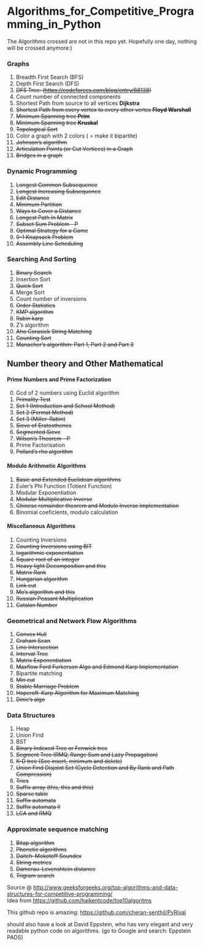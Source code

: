# Algorithms_for_Competitive_Programming_in_Python

The Algorithms crossed are not in this repo yet. Hopefully one day, nothing will be crossed anymore:)

### Graphs

1. Breadth First Search (BFS)
2. Depth First Search (DFS)
2. <del>DFS Tree: (https://codeforces.com/blog/entry/68138)</del>
3. Count number of connected components
4. Shortest Path from source to all vertices **Dijkstra**
5. <del>Shortest Path from every vertex to every other vertex **Floyd Warshall**</del>
6. <del>Minimum Spanning tree **Prim**</del>
7. <del>Minimum Spanning tree **Kruskal**</del>
8. <del>Topological Sort</del>
9. Color a graph with 2 colors ( = make it bipartite)
10. <del>Johnson’s algorithm</del>
11. <del>Articulation Points (or Cut Vertices) in a Graph</del>
12. <del>Bridges in a graph</del>



### Dynamic Programming

1. <del>Longest Common Subsequence</del>
2. <del>Longest Increasing Subsequence</del>
3. <del>Edit Distance</del>
4. <del>Minimum Partition</del>
5. <del>Ways to Cover a Distance</del>
6. <del>Longest Path In Matrix</del>
7. <del>Subset Sum Problem - P</del>
8. <del>Optimal Strategy for a Game</del>
9. <del>0-1 Knapsack Problem</del>
10. <del>Assembly Line Scheduling</del>





### Searching And Sorting

1. <del>Binary Search</del>
2. Insertion Sort
3. <del>Quick Sort</del>
4. Merge Sort
5. Count number of inversions
6. <del>Order Statistics</del>
7. <del>KMP algorithm</del>
8. <del>Rabin karp</del>
9. Z’s algorithm
10. <del>Aho Corasick String Matching</del>
11. <del>Counting Sort</del>
12. <del>Manacher’s algorithm: Part 1, Part 2 and Part 3</del>

## Number theory and Other Mathematical

#### Prime Numbers and Prime Factorization

0. Gcd of 2 numbers using Euclid algorithm
1. <del>Primality Test </del>
  1. <del>Set 1 (Introduction and School Method)</del>
  2. <del>Set 2 (Fermat Method)</del>
  3. <del>Set 3 (Miller–Rabin)</del>
2. <del>Sieve of Eratosthenes</del>
3. <del>Segmented Sieve</del>
4. <del>Wilson’s Theorem - P</del>
5. Prime Factorisation
6. <del>Pollard’s rho algorithm</del>


#### Modulo Arithmetic Algorithms

1. <del>Basic and Extended Euclidean algorithms</del>
2. Euler’s Phi Function (Totient Function)
3. Modular Exponentiation
4. <del>Modular Multiplicative Inverse</del>
5. <del>Chinese remainder theorem and Modulo Inverse Implementation</del>
6. Binomial coeficients, modulo calculation

#### Miscellaneous Algorithms

1. Counting Inversions
2. <del>Counting Inversions using BIT</del>
3. <del>logarithmic exponentiation</del>
4. <del>Square root of an integer</del>
5. <del>Heavy light Decomposition and this</del>
6. <del>Matrix Rank</del>
7. <del>Hungarian algorithm</del>
8. <del>Link cut</del>
9. <del>Mo’s algorithm and this</del>
10. <del>Russian Peasant Multiplication</del>
11. <del>Catalan Number</del>



### Geometrical and Network Flow Algorithms

1. <del>Convex Hull</del>
2. <del>Graham Scan</del>
3. <del>Line Intersection</del>
4. <del>Interval Tree</del>
5. <del>Matrix Exponentiation</del>
6. <del>Maxflow Ford Furkerson Algo and Edmond Karp Implementation</del>
7. Bipartite matching
8. <del>Min cut</del>
9. <del>Stable Marriage Problem</del>
10. <del>Hopcroft–Karp Algorithm for Maximum Matching</del>
11. <del>Dinic’s algo</del>

### Data Structures

1. Heap
2. Union Find
3. BST
1. <del> Binary Indexed Tree or Fenwick tree</del>
2. <del>Segment Tree (RMQ, Range Sum and Lazy Propagation)</del>
3. <del>K-D tree (See insert, minimum and delete)</del>
4. <del>Union Find Disjoint Set (Cycle Detection and By Rank and Path Compression)</del>
5. <del>Tries</del>
6. <del>Suffix array (this, this and this)</del>
7. <del>Sparse table</del>
8. <del>Suffix automata</del>
9. <del>Suffix automata II</del>
10. <del>LCA and RMQ</del>

### Approximate sequence matching
1. <del>Bitap algorithm</del>
2. <del>Phonetic algorithms</del>
3. <del>Daitch–Mokotoff Soundex</del>
4. <del>String metrics</del>
5. <del>Damerau–Levenshtein distance</del></del>
6. <del>Trigram search</del>

Source @ http://www.geeksforgeeks.org/top-algorithms-and-data-structures-for-competitive-programming/
<br> Idea from https://github.com/haikentcode/top10algoritms

This github repo is amazing:
https://github.com/cheran-senthil/PyRival

should also have a look at David Eppstein, who has very elegant and very readable python code on algorithms. (go to Google and search: Eppstein PADS)
